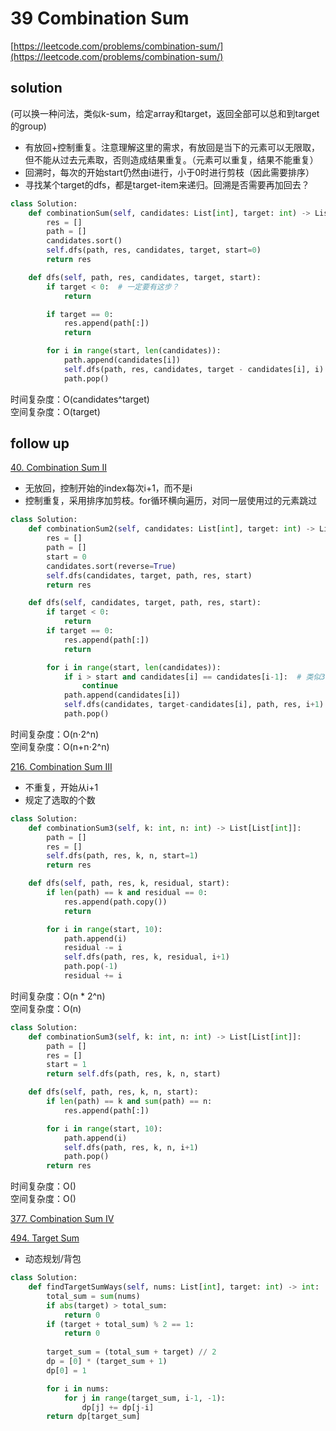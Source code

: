 # 39 Combination Sum
[https://leetcode.com/problems/combination-sum/](https://leetcode.com/problems/combination-sum/)


## solution

(可以换一种问法，类似k-sum，给定array和target，返回全部可以总和到target的group)

- 有放回+控制重复。注意理解这里的需求，有放回是当下的元素可以无限取，但不能从过去元素取，否则造成结果重复。（元素可以重复，结果不能重复）
- 回溯时，每次的开始start仍然由i进行，小于0时进行剪枝（因此需要排序）
- 寻找某个target的dfs，都是target-item来递归。回溯是否需要再加回去？

```python
class Solution:
    def combinationSum(self, candidates: List[int], target: int) -> List[List[int]]:
        res = []
        path = []
        candidates.sort()
        self.dfs(path, res, candidates, target, start=0)
        return res

    def dfs(self, path, res, candidates, target, start):
        if target < 0:  # 一定要有这步？
            return

        if target == 0:
            res.append(path[:])
            return

        for i in range(start, len(candidates)):
            path.append(candidates[i])
            self.dfs(path, res, candidates, target - candidates[i], i)  # 有放回i, 无放回i+1
            path.pop()
```
时间复杂度：O(candidates^target) <br>
空间复杂度：O(target)


## follow up

[40. Combination Sum II](https://leetcode.com/problems/combination-sum-ii/)
- 无放回，控制开始的index每次i+1，而不是i
- 控制重复，采用排序加剪枝。for循环横向遍历，对同一层使用过的元素跳过

```python
class Solution:
    def combinationSum2(self, candidates: List[int], target: int) -> List[List[int]]:
        res = []
        path = []
        start = 0
        candidates.sort(reverse=True)
        self.dfs(candidates, target, path, res, start)
        return res

    def dfs(self, candidates, target, path, res, start):
        if target < 0:
            return
        if target == 0:
            res.append(path[:])
            return

        for i in range(start, len(candidates)):
            if i > start and candidates[i] == candidates[i-1]:  # 类似3sum中的控制重复
                continue
            path.append(candidates[i])
            self.dfs(candidates, target-candidates[i], path, res, i+1)
            path.pop()
```
时间复杂度：O(n⋅2^n) <br>
空间复杂度：O(n+n⋅2^n)


[216. Combination Sum III](https://leetcode.com/problems/combination-sum-iii/)
- 不重复，开始从i+1
- 规定了选取的个数

```python
class Solution:
    def combinationSum3(self, k: int, n: int) -> List[List[int]]:
        path = []
        res = []
        self.dfs(path, res, k, n, start=1)
        return res

    def dfs(self, path, res, k, residual, start):
        if len(path) == k and residual == 0:
            res.append(path.copy())
            return

        for i in range(start, 10):
            path.append(i)
            residual -= i
            self.dfs(path, res, k, residual, i+1)
            path.pop(-1)
            residual += i
```
时间复杂度：O(n * 2^n) <br>
空间复杂度：O(n)


```python
class Solution:
    def combinationSum3(self, k: int, n: int) -> List[List[int]]:
        path = []
        res = []
        start = 1
        return self.dfs(path, res, k, n, start)

    def dfs(self, path, res, k, n, start):
        if len(path) == k and sum(path) == n:
            res.append(path[:])

        for i in range(start, 10):
            path.append(i)
            self.dfs(path, res, k, n, i+1)
            path.pop()
        return res
```
时间复杂度：O() <br>
空间复杂度：O()


[377. Combination Sum IV](../09_dynamic_program/377%20Combination%20Sum%20IV.md)



[494. Target Sum](https://leetcode.com/problems/target-sum/)
- 动态规划/背包
```python
class Solution:
    def findTargetSumWays(self, nums: List[int], target: int) -> int:
        total_sum = sum(nums)
        if abs(target) > total_sum:
            return 0
        if (target + total_sum) % 2 == 1:
            return 0
        
        target_sum = (total_sum + target) // 2
        dp = [0] * (target_sum + 1)
        dp[0] = 1

        for i in nums:
            for j in range(target_sum, i-1, -1):
                dp[j] += dp[j-i]
        return dp[target_sum]
```

